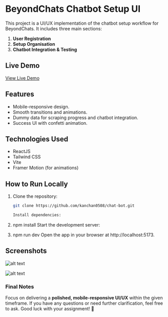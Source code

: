 # BeyondChats Chatbot Setup UI

This project is a UI/UX implementation of the chatbot setup workflow for BeyondChats. It includes three main sections:
1. **User Registration**
2. **Setup Organisation**
3. **Chatbot Integration & Testing**

## Live Demo
[View Live Demo]((https://chat-bot-ass.vercel.app/))

## Features
- Mobile-responsive design.
- Smooth transitions and animations.
- Dummy data for scraping progress and chatbot integration.
- Success UI with confetti animation.

## Technologies Used
- ReactJS
- Tailwind CSS
- Vite
- Framer Motion (for animations)

## How to Run Locally
1. Clone the repository:
   ```bash
   git clone https://github.com/kanchan0508/chat-bot.git

   Install dependencies:

2. npm install
Start the development server:

3. npm run dev
Open the app in your browser at http://localhost:5173.

## Screenshots

![alt text](image.png)

![alt text](image-1.png)


### **Final Notes**

Focus on delivering a **polished, mobile-responsive UI/UX** within the given timeframe. If you have any questions or need further clarification, feel free to ask. Good luck with your assignment! 🚀
